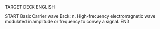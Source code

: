 TARGET DECK
ENGLISH

START
Basic
Carrier wave
Back: n. High-frequency electromagnetic wave modulated in amplitude or frequency to convey a signal.
END
